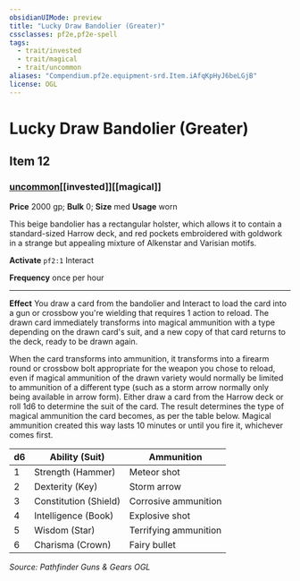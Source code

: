 ```yaml
---
obsidianUIMode: preview
title: "Lucky Draw Bandolier (Greater)"
cssclasses: pf2e,pf2e-spell
tags:
  - trait/invested
  - trait/magical
  - trait/uncommon
aliases: "Compendium.pf2e.equipment-srd.Item.iAfqKpHyJ6beLGjB"
license: OGL
---
```

# Lucky Draw Bandolier (Greater)
## Item 12
### [uncommon](uncommon "Uncommon Rarity Trait")[[invested]][[magical]]


**Price** 2000 gp; 
**Bulk** 0; **Size** med
**Usage** worn

This beige bandolier has a rectangular holster, which allows it to contain a standard-sized Harrow deck, and red pockets embroidered with goldwork in a strange but appealing mixture of Alkenstar and Varisian motifs.

**Activate** `pf2:1` Interact

**Frequency** once per hour

* * *

**Effect** You draw a card from the bandolier and Interact to load the card into a gun or crossbow you're wielding that requires 1 action to reload. The drawn card immediately transforms into magical ammunition with a type depending on the drawn card's suit, and a new copy of that card returns to the deck, ready to be drawn again.

When the card transforms into ammunition, it transforms into a firearm round or crossbow bolt appropriate for the weapon you chose to reload, even if magical ammunition of the drawn variety would normally be limited to ammunition of a different type (such as a storm arrow normally only being available in arrow form). Either draw a card from the Harrow deck or roll 1d6 to determine the suit of the card. The result determines the type of magical ammunition the card becomes, as per the table below. Magical ammunition created this way lasts 10 minutes or until you fire it, whichever comes first.

| d6 | Ability (Suit) | Ammunition |
| --- | --- | --- |
| 1 | Strength (Hammer) | Meteor shot |
| 2 | Dexterity (Key) | Storm arrow |
| 3 | Constitution (Shield) | Corrosive ammunition |
| 4 | Intelligence (Book) | Explosive shot |
| 5 | Wisdom (Star) | Terrifying ammunition |
| 6 | Charisma (Crown) | Fairy bullet |

*Source: Pathfinder Guns & Gears*
*OGL*